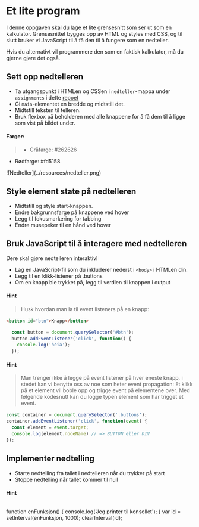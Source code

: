 # Et lite program

I denne oppgaven skal du lage et lite grensesnitt som ser ut som en kalkulator. Grensesnittet bygges opp av HTML og styles med CSS, og til slutt bruker vi JavaScript til å få den til å fungere som en nedteller.

Hvis du alternativt vil programmere den som en faktisk kalkulator, må du gjerne gjøre det også.

## Sett opp nedtelleren
* Ta utgangspunkt i HTMLen og CSSen i `nedteller`-mappa under `assignments` i dette [repoet](https://github.com/bekk/web-intro)
* Gi `main`-elementet en bredde og midtstill det.
* Midtstill teksten til telleren.
* Bruk flexbox på beholderen med alle knappene for å få dem til å ligge som vist på bildet under.

#### Farger:
> * Gråfarge: #262626
* Rødfarge: #fd5158


<div style="width:27em;">
  ![Nedteller](../resources/nedteller.png)
</div>

## Style element state på nedtelleren
* Midtstill og style start-knappen.
* Endre bakgrunnsfarge på knappene ved hover
* Legg til fokusmarkering for tabbing
* Endre musepeker til en hånd ved hover

## Bruk JavaScript til å interagere med nedtelleren
Dere skal gjøre nedtelleren interaktiv!

* Lag en JavaScript-fil som du inkluderer nederst i `<body>` i HTMLen din.
* Legg til en klikk-listener på .buttons
* Om en knapp ble trykket på, legg til verdien til knappen i output

#### Hint
> Husk hvordan man la til event listeners på en knapp:
```html
<button id="btn">Knapp</button>
```
```js
  const button = document.querySelector('#btn');
  button.addEventListener('click', function() {
    console.log('heia');
  });
```

#### Hint
>Man trenger ikke å legge på event listener på hver eneste knapp, i stedet kan vi benytte oss av noe som heter event propagation: Et klikk på et element vil boble opp og trigge event på elementene over. Med følgende kodesnutt kan du logge typen element som har trigget et event.
```js
const container = document.querySelector('.buttons');
container.addEventListener('click', function(event) {
  const element = event.target;
  console.log(element.nodeName) // => BUTTON eller DIV
});
```

## Implementer nedtelling

* Starte nedtelling fra tallet i nedtelleren når du trykker på start
* Stoppe nedtelling når tallet kommer til null

#### Hint
>```js
function enFunksjon() {
  console.log('Jeg printer til konsollet');
}
var id = setInterval(enFunksjon, 1000);
clearInterval(id);
```
